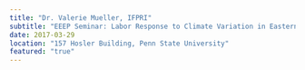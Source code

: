 ```yaml
---
title: "Dr. Valerie Mueller, IFPRI"
subtitle: "EEEP Seminar: Labor Response to Climate Variation in Eastern Africa"
date: 2017-03-29
location: "157 Hosler Building, Penn State University"
featured: "true"
---
```


